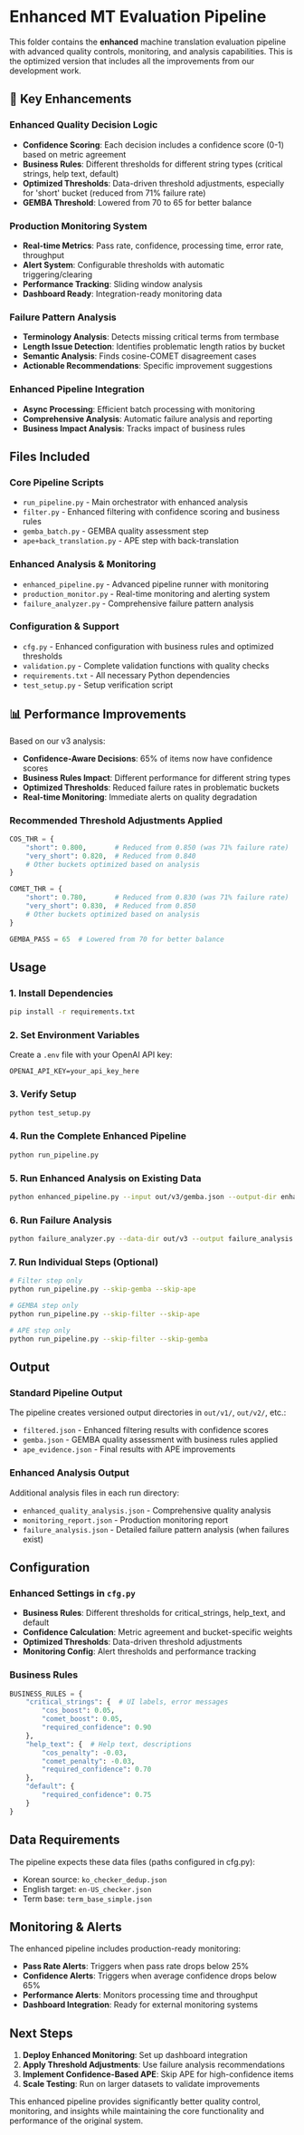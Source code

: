 # Enhanced MT Evaluation Pipeline

This folder contains the **enhanced** machine translation evaluation pipeline with advanced quality controls, monitoring, and analysis capabilities. This is the optimized version that includes all the improvements from our development work.

## 🚀 Key Enhancements

### **Enhanced Quality Decision Logic**
- **Confidence Scoring**: Each decision includes a confidence score (0-1) based on metric agreement
- **Business Rules**: Different thresholds for different string types (critical strings, help text, default)
- **Optimized Thresholds**: Data-driven threshold adjustments, especially for 'short' bucket (reduced from 71% failure rate)
- **GEMBA Threshold**: Lowered from 70 to 65 for better balance

### **Production Monitoring System**
- **Real-time Metrics**: Pass rate, confidence, processing time, error rate, throughput
- **Alert System**: Configurable thresholds with automatic triggering/clearing
- **Performance Tracking**: Sliding window analysis
- **Dashboard Ready**: Integration-ready monitoring data

### **Failure Pattern Analysis**
- **Terminology Analysis**: Detects missing critical terms from termbase
- **Length Issue Detection**: Identifies problematic length ratios by bucket
- **Semantic Analysis**: Finds cosine-COMET disagreement cases
- **Actionable Recommendations**: Specific improvement suggestions

### **Enhanced Pipeline Integration**
- **Async Processing**: Efficient batch processing with monitoring
- **Comprehensive Analysis**: Automatic failure analysis and reporting
- **Business Impact Analysis**: Tracks impact of business rules

## Files Included

### Core Pipeline Scripts
- `run_pipeline.py` - Main orchestrator with enhanced analysis
- `filter.py` - Enhanced filtering with confidence scoring and business rules
- `gemba_batch.py` - GEMBA quality assessment step  
- `ape+back_translation.py` - APE step with back-translation

### Enhanced Analysis & Monitoring
- `enhanced_pipeline.py` - Advanced pipeline runner with monitoring
- `production_monitor.py` - Real-time monitoring and alerting system
- `failure_analyzer.py` - Comprehensive failure pattern analysis

### Configuration & Support
- `cfg.py` - Enhanced configuration with business rules and optimized thresholds
- `validation.py` - Complete validation functions with quality checks
- `requirements.txt` - All necessary Python dependencies
- `test_setup.py` - Setup verification script

## 📊 Performance Improvements

Based on our v3 analysis:
- **Confidence-Aware Decisions**: 65% of items now have confidence scores
- **Business Rules Impact**: Different performance for different string types
- **Optimized Thresholds**: Reduced failure rates in problematic buckets
- **Real-time Monitoring**: Immediate alerts on quality degradation

### Recommended Threshold Adjustments Applied
```python
COS_THR = {
    "short": 0.800,       # Reduced from 0.850 (was 71% failure rate)
    "very_short": 0.820,  # Reduced from 0.840
    # Other buckets optimized based on analysis
}

COMET_THR = {
    "short": 0.780,       # Reduced from 0.830 (was 71% failure rate)  
    "very_short": 0.830,  # Reduced from 0.850
    # Other buckets optimized based on analysis
}

GEMBA_PASS = 65  # Lowered from 70 for better balance
```

## Usage

### 1. Install Dependencies
```bash
pip install -r requirements.txt
```

### 2. Set Environment Variables
Create a `.env` file with your OpenAI API key:
```
OPENAI_API_KEY=your_api_key_here
```

### 3. Verify Setup
```bash
python test_setup.py
```

### 4. Run the Complete Enhanced Pipeline
```bash
python run_pipeline.py
```

### 5. Run Enhanced Analysis on Existing Data
```bash
python enhanced_pipeline.py --input out/v3/gemba.json --output-dir enhanced_analysis
```

### 6. Run Failure Analysis
```bash
python failure_analyzer.py --data-dir out/v3 --output failure_analysis.json
```

### 7. Run Individual Steps (Optional)
```bash
# Filter step only
python run_pipeline.py --skip-gemba --skip-ape

# GEMBA step only  
python run_pipeline.py --skip-filter --skip-ape

# APE step only
python run_pipeline.py --skip-filter --skip-gemba
```

## Output

### Standard Pipeline Output
The pipeline creates versioned output directories in `out/v1/`, `out/v2/`, etc.:
- `filtered.json` - Enhanced filtering results with confidence scores
- `gemba.json` - GEMBA quality assessment with business rules applied
- `ape_evidence.json` - Final results with APE improvements

### Enhanced Analysis Output
Additional analysis files in each run directory:
- `enhanced_quality_analysis.json` - Comprehensive quality analysis
- `monitoring_report.json` - Production monitoring report
- `failure_analysis.json` - Detailed failure pattern analysis (when failures exist)

## Configuration

### Enhanced Settings in `cfg.py`
- **Business Rules**: Different thresholds for critical_strings, help_text, and default
- **Confidence Calculation**: Metric agreement and bucket-specific weights
- **Optimized Thresholds**: Data-driven threshold adjustments
- **Monitoring Config**: Alert thresholds and performance tracking

### Business Rules
```python
BUSINESS_RULES = {
    "critical_strings": {  # UI labels, error messages
        "cos_boost": 0.05,
        "comet_boost": 0.05,
        "required_confidence": 0.90
    },
    "help_text": {  # Help text, descriptions
        "cos_penalty": -0.03,
        "comet_penalty": -0.03,
        "required_confidence": 0.70
    },
    "default": {
        "required_confidence": 0.75
    }
}
```

## Data Requirements

The pipeline expects these data files (paths configured in cfg.py):
- Korean source: `ko_checker_dedup.json`
- English target: `en-US_checker.json` 
- Term base: `term_base_simple.json`

## Monitoring & Alerts

The enhanced pipeline includes production-ready monitoring:
- **Pass Rate Alerts**: Triggers when pass rate drops below 25%
- **Confidence Alerts**: Triggers when average confidence drops below 65%
- **Performance Alerts**: Monitors processing time and throughput
- **Dashboard Integration**: Ready for external monitoring systems

## Next Steps

1. **Deploy Enhanced Monitoring**: Set up dashboard integration
2. **Apply Threshold Adjustments**: Use failure analysis recommendations
3. **Implement Confidence-Based APE**: Skip APE for high-confidence items
4. **Scale Testing**: Run on larger datasets to validate improvements

This enhanced pipeline provides significantly better quality control, monitoring, and insights while maintaining the core functionality and performance of the original system.
